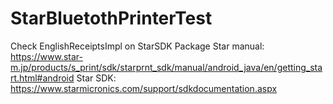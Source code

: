 # StarBluetothPrinterTest
Check EnglishReceiptsImpl on StarSDK Package
Star manual: https://www.star-m.jp/products/s_print/sdk/starprnt_sdk/manual/android_java/en/getting_start.html#android
Star SDK: https://www.starmicronics.com/support/sdkdocumentation.aspx
